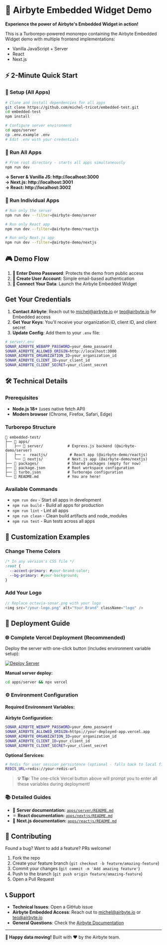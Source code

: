 # 🚀 Airbyte Embedded Widget Demo

**Experience the power of Airbyte's Embedded Widget in action!** 

This is a Turborepo-powered monorepo containing the Airbyte Embedded Widget demo with multiple frontend implementations: 
- Vanilla JavaScript + Server
- React
- Next.js

## ⚡ 2-Minute Quick Start

### 🔧 Setup (All Apps)
```bash
# Clone and install dependencies for all apps
git clone https://github.com/michel-tricot/embedded-test.git
cd embedded-test
npm install

# Configure server environment
cd apps/server
cp .env.example .env
# Edit .env with your credentials
```

### 🚀 Run All Apps
```bash
# From root directory - starts all apps simultaneously
npm run dev
```
**→ Server & Vanilla JS: http://localhost:3000**  
**→ Next.js: http://localhost:3001**  
**→ React: http://localhost:3002**

### 🎯 Run Individual Apps
```bash
# Run only the server
npm run dev --filter=@airbyte-demo/server

# Run only React app  
npm run dev --filter=@airbyte-demo/reactjs

# Run only Next.js app
npm run dev --filter=@airbyte-demo/nextjs
```

## 🎮 Demo Flow

1. **🔐 Enter Demo Password**: Protects the demo from public access
2. **👤 Create User Account**: Simple email-based authentication  
3. **🔗 Connect Your Data**: Launch the Airbyte Embedded Widget

## Get Your Credentials
1. **Contact Airbyte**: Reach out to [michel@airbyte.io](mailto:michel@airbyte.io) or [teo@airbyte.io](mailto:teo@airbyte.io) for Embedded access
2. **Get Your Keys**: You'll receive your organization ID, client ID, and client secret
3. **Update Config**: Add them to your `.env` file:

```bash
# server/.env
SONAR_AIRBYTE_WEBAPP_PASSWORD=your_demo_password
SONAR_AIRBYTE_ALLOWED_ORIGIN=http://localhost:3000
SONAR_AIRBYTE_ORGANIZATION_ID=your_organization_id
SONAR_AIRBYTE_CLIENT_ID=your_client_id
SONAR_AIRBYTE_CLIENT_SECRET=your_client_secret
```

## 🛠️ Technical Details

### Prerequisites
- **Node.js 18+** (uses native fetch API)
- **Modern browser** (Chrome, Firefox, Safari, Edge)

### Turborepo Structure
```
📁 embedded-test/
├── 📁 apps/
│   ├── 🔧 server/           # Express.js backend (@airbyte-demo/server)
│   ├── ⚛️  reactjs/          # React app (@airbyte-demo/reactjs)  
│   └── 🚀 nextjs/           # Next.js app (@airbyte-demo/nextjs)
├── 📁 packages/             # Shared packages (empty for now)
├── 📄 package.json          # Root workspace configuration
├── 📄 turbo.json            # Turborepo configuration
└── 📖 README.md             # You are here!
```

### Available Commands
- `npm run dev` - Start all apps in development
- `npm run build` - Build all apps for production
- `npm run lint` - Lint all apps
- `npm run clean` - Clean build artifacts and node_modules
- `npm run test` - Run tests across all apps

## 🎨 Customization Examples

### Change Theme Colors
```css
/* In any version's CSS file */
:root {
  --accent-primary: #your-brand-color;
  --bg-primary: #your-background;
}
```

### Add Your Logo
```javascript
// Replace octavia-sonar.png with your logo
<img src="/your-logo.png" alt="Your Brand" className="logo" />
```

## 🚀 Deployment Guide

### 🌐 Complete Vercel Deployment (Recommended)

Deploy the server with one-click button (includes environment variable setup):

[![Deploy Server](https://vercel.com/button)](https://vercel.com/new/clone?repository-url=https://github.com/michel-tricot/embedded-test&project-name=airbyte-demo-server&root-directory=apps/server&env=SONAR_AIRBYTE_WEBAPP_PASSWORD,SONAR_AIRBYTE_ALLOWED_ORIGIN,SONAR_AIRBYTE_ORGANIZATION_ID,SONAR_AIRBYTE_CLIENT_ID,SONAR_AIRBYTE_CLIENT_SECRET,REDIS_URL&envDescription=Required%20environment%20variables%20for%20Airbyte%20Embedded%20Demo&envLink=https://github.com/michel-tricot/embedded-test/blob/main/apps/server/.env.example)

**Manual server deploy:**
```bash
cd apps/server && npx vercel
```

### ⚙️ Environment Configuration

#### Required Environment Variables:

**Airbyte Configuration:**
```bash
SONAR_AIRBYTE_WEBAPP_PASSWORD=your_demo_password
SONAR_AIRBYTE_ALLOWED_ORIGIN=https://your-deployed-app.vercel.app
SONAR_AIRBYTE_ORGANIZATION_ID=your_organization_id
SONAR_AIRBYTE_CLIENT_ID=your_client_id
SONAR_AIRBYTE_CLIENT_SECRET=your_client_secret
```

**Optional Services:**
```bash
# Redis for user session persistence (optional - falls back to local filesystem)
REDIS_URL=redis://your-redis-url
```

> **💡 Tip**: The one-click Vercel button above will prompt you to enter all these variables during deployment!

### 📚 Detailed Guides
- 🔧 **Server documentation:** [`apps/server/README.md`](apps/server/README.md)
- ⚛️ **React documentation:** [`apps/nextjs/README.md`](apps/nextjs/README.md)
- 🚀 **Next.js documentation:** [`apps/reactjs/README.md`](apps/reactjs/README.md)

## 🤝 Contributing

Found a bug? Want to add a feature? PRs welcome!

1. Fork the repo
2. Create your feature branch (`git checkout -b feature/amazing-feature`)
3. Commit your changes (`git commit -m 'Add amazing feature'`)
4. Push to the branch (`git push origin feature/amazing-feature`)
5. Open a Pull Request

## 📞 Support

- **Technical Issues**: Open a GitHub issue
- **Airbyte Embedded Access**: Reach out to [michel@airbyte.io](mailto:michel@airbyte.io) or [teo@airbyte.io](mailto:teo@airbyte.io)
- **General Questions**: Check the [Airbyte Documentation](https://docs.airbyte.com)

---

**🎉 Happy data moving!** Built with ❤️ by the Airbyte team.

